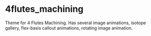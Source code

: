 # 4flutes_machining
Theme for 4 Flutes Machining. Has several image animations, isotope gallery, flex-basis callout animations, rotating image animation.
